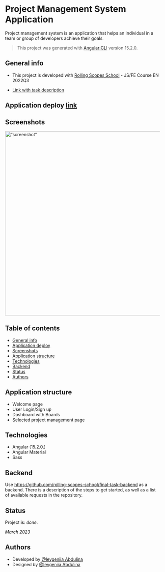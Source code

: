 <!-- LOCAL TO START PROJECT -->

<!-- BACK files: https://github.com/IevgeniiaAbdulina/Manager-App-BackEnd -->
<!-- BACKEND: npm start -->

<!-- FRONT files: https://github.com/IevgeniiaAbdulina/Project-Management-App -->
<!-- Front: ng serve --open -->

<!-- Start local project in PL localisation:  -->
<!-- ng serve --configuration=pl --open -->
<!-- ng build -->

# Project Management System Application

Project management system is an application that helps an individual in a team or group of developers achieve their goals.

> This project was generated with [Angular CLI](https://github.com/angular/angular-cli) version 15.2.0.

## General info

- This project is developed with [Rolling Scopes School](https://rs.school/index.html) - JS/FE Course EN 2022Q3

- [Link with task description](https://github.com/rolling-scopes-school/js-fe-course-en/blob/main/tasks/angular/project-management-system.md)

## Application deploy [link](https://ievgeniiaabdulina.github.io/Project-Management-App)

## Screenshots

<img src="https://firebasestorage.googleapis.com/v0/b/pm-app-angular.appspot.com/o/screenshot-pm-app.png?alt=media&token=0180fb15-add2-47c7-a5f2-a1a85866a683" alt= “screenshot” width="600px" height="auto">

## Table of contents

- [General info](#general-info)
- [Application deploy](#Application)
- [Screenshots](#screenshots)
- [Application structure](#Application-structure)
- [Technologies](#technologies)
- [Backend](#backend)
- [Status](#status)
- [Authors](#authors)

## Application structure

- Welcome page
- User Login/Sign up
- Dashboard with Boards
- Selected project management page

## Technologies

- Angular (15.2.0.)
- Angular Material
- Sass

## Backend

Use https://github.com/rolling-scopes-school/final-task-backend as a backend.
There is a description of the steps to get started, as well as a list of available requests in the repository.

## Status

Project is: _done_.

_March 2023_

## Authors

- Developed by [@Ievgeniia Abdulina](https://github.com/IevgeniiaAbdulina)<br/>
- Designed by [@Ievgeniia Abdulina](https://github.com/IevgeniiaAbdulina)<br/>
